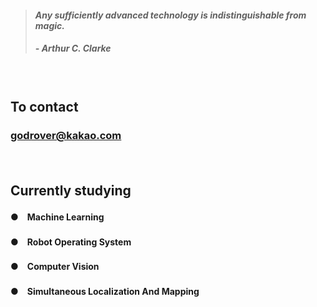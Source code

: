 > #### *Any sufficiently advanced technology is indistinguishable from magic.*
> ##### - Arthur C. Clarke

　

## **To contact**
### **[godrover@kakao.com](mailto:godrover@kakao.com)**

　

## **Currently studying**

#### ●　Machine Learning
#### ●　Robot Operating System
#### ●　Computer Vision
#### ●　Simultaneous Localization And Mapping

